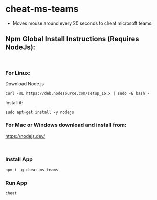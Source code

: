 # cheat-ms-teams

- Moves mouse around every 20 seconds to cheat microsoft teams.
  <br />

## Npm Global Install Instructions (Requires NodeJs):

  <br />

### For Linux:

Download Node.js

```
curl -sL https://deb.nodesource.com/setup_16.x | sudo -E bash -
```

Install it:

```
sudo apt-get install -y nodejs
```

### For Mac or Windows download and install from:

https://nodejs.dev/

<br />

### Install App

```
npm i -g cheat-ms-teams
```

### Run App

```
cheat
```
